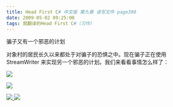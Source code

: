 ```yaml
---
title: Head First C# 中文版 第九章 读写文件 page390
date: 2009-05-02 09:25:00
tags: 我翻译的Head First C#（习作）
---
```

骗子又有一个邪恶的计划

  

对象村的居民长久以来都处于对骗子的恐惧之中。现在骗子正在使用  StreamWriter  来实现另一个邪恶的计划。我们来看看事情怎么样了：

  

![](https://p-blog.csdn.net/images/p_blog_csdn_net/cuipengfei1/EntryImages/20090502/2009-05-02_09-09-16.jpg)

![](https://p-blog.csdn.net/images/p_blog_csdn_net/cuipengfei1/EntryImages/20090502/2009-05-02_09-22-32.jpg)



[ ![](https://profile.csdnimg.cn/5/2/5/3_cuipengfei1)
![](https://g.csdnimg.cn/static/user-reg-year/1x/11.png)
](https://blog.csdn.net/cuipengfei1)





